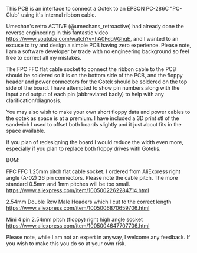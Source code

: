 This PCB is an interface to connect a Gotek to an EPSON PC-286C "PC-Club" using it's internal ribbon cable. 

Umechan's retro ACTIVE (@umechans_retroactive) had already done the reverse engineering in this fantastic video https://www.youtube.com/watch?v=hA0FdqVGhqE, 
and I wanted to an excuse to try and design a simple PCB having zero experience. Please note, I am a software developer by trade with no engineering background so
feel free to correct all my mistakes.

The FPC FFC flat cable socket to connect the ribbon cable to the PCB should be soldered so it is on the bottom side of the PCB, 
and the floppy header and power connectors for the Gotek should be soldered on the top side of the board. I have attempted to show pin numbers along with the 
input and output of each pin (abbreviated badly) to help with any clarification/diagnosis.

You may also wish to make your own short floppy data and power cables to the gotek as space is at a premium. I have included a 3D print stl of the sandwich I used to
offset both boards slightly and it just about fits in the space available. 

If you plan of redesigning the board I would reduce the width even more, especially if you plan to replace both floppy drives with Goteks.

BOM:

FPC FFC 1.25mm pitch flat cable socket. I ordered from AliExpress right angle (A-02) 26 pin connectors. Please note the cable pitch. 
The more standard 0.5mm and 1mm pitches will be too small.
https://www.aliexpress.com/item/1005002262284714.html

2.54mm Double Row Male Headers which I cut to the correct length
https://www.aliexpress.com/item/1005006870659706.html

Mini 4 pin 2.54mm pitch (floppy) right high angle socket
https://www.aliexpress.com/item/1005004647707706.html

Please note, while I am not an expert in anyway, I welcome any feedback. If you wish to make this you do so at your own risk.

